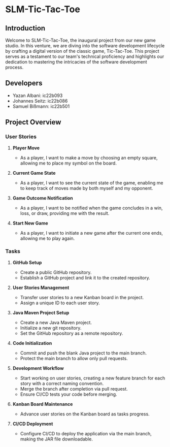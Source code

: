 # SLM-Tic-Tac-Toe

## Introduction

Welcome to SLM-Tic-Tac-Toe, the inaugural project from our new game studio. In this venture, we are diving into the software development lifecycle by crafting a digital version of the classic game, Tic-Tac-Toe. This project serves as a testament to our team's technical proficiency and highlights our dedication to mastering the intricacies of the software development process.

## Developers

- Yazan Albani: ic22b093
- Johannes Seitz: ic22b086
- Samuel Bißmann: ic22b501

## Project Overview

### User Stories

1. **Player Move**
   - As a player, I want to make a move by choosing an empty square, allowing me to place my symbol on the board.

2. **Current Game State**
   - As a player, I want to see the current state of the game, enabling me to keep track of moves made by both myself and my opponent.

3. **Game Outcome Notification**
   - As a player, I want to be notified when the game concludes in a win, loss, or draw, providing me with the result.

4. **Start New Game**
   - As a player, I want to initiate a new game after the current one ends, allowing me to play again.

### Tasks

1. **GitHub Setup**
   - Create a public GitHub repository.
   - Establish a GitHub project and link it to the created repository.

2. **User Stories Management**
   - Transfer user stories to a new Kanban board in the project.
   - Assign a unique ID to each user story.

3. **Java Maven Project Setup**
   - Create a new Java Maven project.
   - Initialize a new git repository.
   - Set the GitHub repository as a remote repository.

4. **Code Initialization**
   - Commit and push the blank Java project to the main branch.
   - Protect the main branch to allow only pull requests.

5. **Development Workflow**
   - Start working on user stories, creating a new feature branch for each story with a correct naming convention.
   - Merge the branch after completion via pull request.
   - Ensure CI/CD tests your code before merging.

6. **Kanban Board Maintenance**
   - Advance user stories on the Kanban board as tasks progress.

7. **CI/CD Deployment**
   - Configure CI/CD to deploy the application via the main branch, making the JAR file downloadable.
